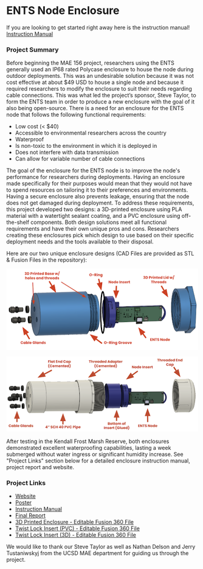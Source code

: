 # ENTS Node Enclosure

If you are looking to get started right away here is the instruction manual! [Instruction Manual]()

### Project Summary

Before beginning the MAE 156 project, researchers using the ENTS generally used an IP68 rated Polycase enclosure to house the node during outdoor deployments. This was an undesirable solution because it was not cost effective at about $49 USD to house a single node and because it required researchers to modify the enclosure to suit their needs regarding cable connections. This was what led the project’s sponsor, Steve Taylor, to form the ENTS team in order to produce a new enclosure with the goal of it also being open-source. There is a need for an enclosure for the ENTS node that follows the following functional requirements: 
   - Low cost (< $40)
   - Accessible to environmental researchers across the country
   - Waterproof
   - Is non-toxic to the environment in which it is deployed in 
   - Does not interfere with data transmission
   - Can allow for variable number of cable connections
   
The goal of the enclosure for the ENTS node is to improve the node's performance for researchers during deployments. Having an enclosure made specifically for their purposes would mean that they would not have to spend resources on tailoring it to their preferences and environments. Having a secure enclosure also prevents leakage, ensuring that the node does not get damaged during deployment. To address these requirements, this project developed two designs: a 3D-printed enclosure using PLA material with a watertight sealant coating, and a PVC enclosure using off-the-shelf components. Both design solutions meet all functional requirements and have their own unique pros and cons. Researchers creating these enclosures pick which design to use based on their specific deployment needs and the tools available to their disposal. 

Here are our two unique enclosure designs (CAD Files are provided as STL & Fusion Files in the repository): 


![image](https://github.com/jlab-sensing/ENTS-enclosure/blob/main/images/3dprintexploded.png)

![image](https://github.com/jlab-sensing/ENTS-enclosure/blob/main/images/pvcexploded.png)

After testing in the Kendall Frost Marsh Reserve, both enclosures demonstrated excellent waterproofing capabilities, lasting a week submerged without water ingress or significant humidity increase. See "Project Links" section below for a detailed enclosure instruction manual, project report and website.  


### Project Links

 - [Website](https://sites.google.com/eng.ucsd.edu/mae156b-2025winter-team11?usp=sharing)
 - [Poster]()
 - [Instruction Manual]()
 - [Final Report]()
 - [3D Printed Enclosure - Editable Fusion 360 File](https://a360.co/43Cl2w4)
 - [Twist Lock Insert (PVC) - Editable Fusion 360 File](https://a360.co/41X5OjU)
 - [Twist Lock Insert (3D) - Editable Fusion 360 File](https://a360.co/4iIh4pX)



We would like to thank our Steve Taylor as well as Nathan Delson and Jerry Tustaniwskyj from the UCSD MAE department for guiding us through the project.  
